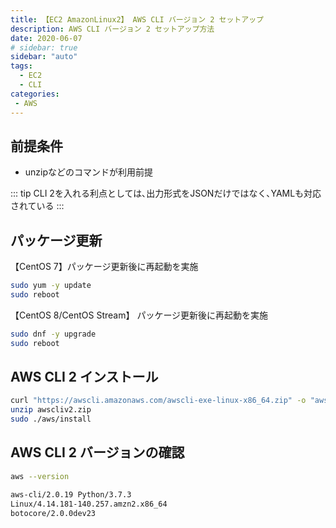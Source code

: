 ```yaml
---
title: 【EC2 AmazonLinux2】 AWS CLI バージョン 2 セットアップ
description: AWS CLI バージョン 2 セットアップ方法
date: 2020-06-07
# sidebar: true
sidebar: "auto"
tags:
  - EC2
  - CLI
categories:
 - AWS
---
```


## 前提条件

- unzipなどのコマンドが利用前提

::: tip
CLI 2を入れる利点としては､出力形式をJSONだけではなく､YAMLも対応されている
:::

## パッケージ更新

【CentOS 7】パッケージ更新後に再起動を実施

```bash
sudo yum -y update
sudo reboot
```

【CentOS 8/CentOS Stream】 パッケージ更新後に再起動を実施

```bash
sudo dnf -y upgrade
sudo reboot
```

## AWS CLI 2 インストール

```bash
curl "https://awscli.amazonaws.com/awscli-exe-linux-x86_64.zip" -o "awscliv2.zip"
unzip awscliv2.zip
sudo ./aws/install
```

## AWS CLI 2 バージョンの確認

```bash
aws --version

aws-cli/2.0.19 Python/3.7.3 
Linux/4.14.181-140.257.amzn2.x86_64 
botocore/2.0.0dev23
```